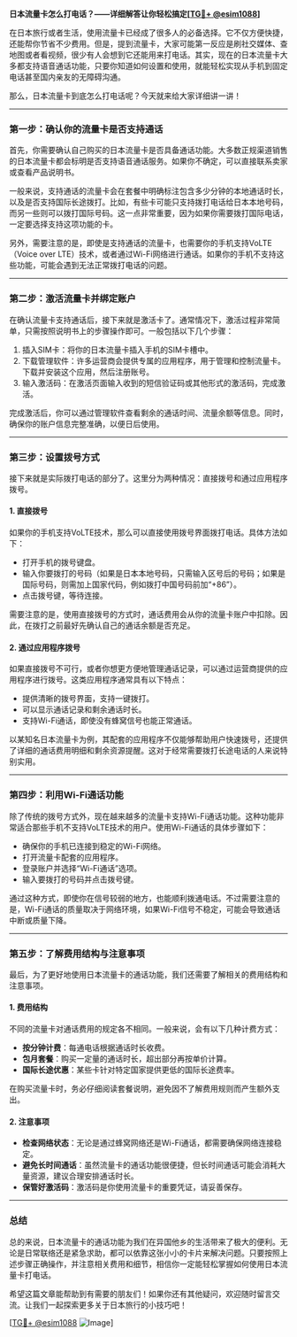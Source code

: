 **日本流量卡怎么打电话？——详细解答让你轻松搞定[[TG💪+ @esim1088](https://t.me/s/esim1088)]**

在日本旅行或者生活，使用流量卡已经成了很多人的必备选择。它不仅方便快捷，还能帮你节省不少费用。但是，提到流量卡，大家可能第一反应是刷社交媒体、查地图或者看视频，很少有人会想到它还能用来打电话。其实，现在的日本流量卡大多都支持语音通话功能，只要你知道如何设置和使用，就能轻松实现从手机到固定电话甚至国内亲友的无障碍沟通。

那么，日本流量卡到底怎么打电话呢？今天就来给大家详细讲一讲！

---

### **第一步：确认你的流量卡是否支持通话**
首先，你需要确认自己购买的日本流量卡是否具备通话功能。大多数正规渠道销售的日本流量卡都会标明是否支持语音通话服务。如果你不确定，可以直接联系卖家或查看产品说明书。

一般来说，支持通话的流量卡会在套餐中明确标注包含多少分钟的本地通话时长，以及是否支持国际长途拨打。比如，有些卡可能只支持拨打电话给日本本地号码，而另一些则可以拨打国际号码。这一点非常重要，因为如果你需要拨打国际电话，一定要选择支持这项功能的卡。

另外，需要注意的是，即使是支持通话的流量卡，也需要你的手机支持VoLTE（Voice over LTE）技术，或者通过Wi-Fi网络进行通话。如果你的手机不支持这些功能，可能会遇到无法正常拨打电话的问题。

---

### **第二步：激活流量卡并绑定账户**
在确认流量卡支持通话后，接下来就是激活卡了。通常情况下，激活过程非常简单，只需按照说明书上的步骤操作即可。一般包括以下几个步骤：

1. 插入SIM卡：将你的日本流量卡插入手机的SIM卡槽中。
2. 下载管理软件：许多运营商会提供专属的应用程序，用于管理和控制流量卡。下载并安装这个应用，然后注册账号。
3. 输入激活码：在激活页面输入收到的短信验证码或其他形式的激活码，完成激活。

完成激活后，你可以通过管理软件查看剩余的通话时间、流量余额等信息。同时，确保你的账户信息完整准确，以便日后使用。

---

### **第三步：设置拨号方式**
接下来就是实际拨打电话的部分了。这里分为两种情况：直接拨号和通过应用程序拨号。

#### **1. 直接拨号**
如果你的手机支持VoLTE技术，那么可以直接使用拨号界面拨打电话。具体方法如下：
- 打开手机的拨号键盘。
- 输入你要拨打的号码（如果是日本本地号码，只需输入区号后的号码；如果是国际号码，则需加上国家代码，例如拨打中国号码前加“+86”）。
- 点击拨号键，等待连接。

需要注意的是，使用直接拨号的方式时，通话费用会从你的流量卡账户中扣除。因此，在拨打之前最好先确认自己的通话余额是否充足。

#### **2. 通过应用程序拨号**
如果直接拨号不可行，或者你想更方便地管理通话记录，可以通过运营商提供的应用程序进行拨号。这类应用程序通常具有以下特点：
- 提供清晰的拨号界面，支持一键拨打。
- 可以显示通话记录和剩余通话时长。
- 支持Wi-Fi通话，即使没有蜂窝信号也能正常通话。

以某知名日本流量卡为例，其配套的应用程序不仅能够帮助用户快速拨号，还提供了详细的通话费用明细和剩余资源提醒。这对于经常需要拨打长途电话的人来说特别实用。

---

### **第四步：利用Wi-Fi通话功能**
除了传统的拨号方式外，现在越来越多的流量卡支持Wi-Fi通话功能。这种功能非常适合那些手机不支持VoLTE技术的用户。使用Wi-Fi通话的具体步骤如下：
- 确保你的手机已连接到稳定的Wi-Fi网络。
- 打开流量卡配套的应用程序。
- 登录账户并选择“Wi-Fi通话”选项。
- 输入要拨打的号码并点击拨号键。

通过这种方式，即使你在信号较弱的地方，也能顺利拨通电话。不过需要注意的是，Wi-Fi通话的质量取决于网络环境，如果Wi-Fi信号不稳定，可能会导致通话中断或质量下降。

---

### **第五步：了解费用结构与注意事项**
最后，为了更好地使用日本流量卡的通话功能，我们还需要了解相关的费用结构和注意事项。

#### **1. 费用结构**
不同的流量卡对通话费用的规定各不相同。一般来说，会有以下几种计费方式：
- **按分钟计费**：每通电话根据通话时长收费。
- **包月套餐**：购买一定量的通话时长，超出部分再按单价计算。
- **国际长途优惠**：某些卡针对特定国家提供更低的国际长途费率。

在购买流量卡时，务必仔细阅读套餐说明，避免因不了解费用规则而产生额外支出。

#### **2. 注意事项**
- **检查网络状态**：无论是通过蜂窝网络还是Wi-Fi通话，都需要确保网络连接稳定。
- **避免长时间通话**：虽然流量卡的通话功能很便捷，但长时间通话可能会消耗大量资源，建议合理安排通话时长。
- **保管好激活码**：激活码是你使用流量卡的重要凭证，请妥善保存。

---

### **总结**
总的来说，日本流量卡的通话功能为我们在异国他乡的生活带来了极大的便利。无论是日常联络还是紧急求助，都可以依靠这张小小的卡片来解决问题。只要按照上述步骤正确操作，并注意相关费用和细节，相信你一定能轻松掌握如何使用日本流量卡打电话。

希望这篇文章能帮助到有需要的朋友们！如果你还有其他疑问，欢迎随时留言交流。让我们一起探索更多关于日本旅行的小技巧吧！

[[TG💪+ @esim1088](https://t.me/s/esim1088) ![Image](https://i.postimg.cc/4NQfJmqS/Snipaste-2025-05-13-00-14-12.png)]